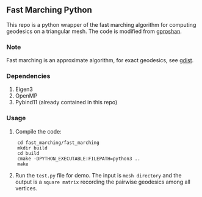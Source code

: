 ## Fast Marching Python

This repo is a python wrapper of the fast marching algorithm for computing geodesics on a triangular mesh.
The code is modified from [gproshan](https://github.com/larc/gproshan).


### Note
Fast marching is an approximate algorithm, for exact geodesics, see [gdist](https://github.com/the-virtual-brain/tvb-gdist).

### Dependencies
1. Eigen3
2. OpenMP
3. Pybind11 (already contained in this repo)


### Usage
1. Compile the code:

``` 
    cd fast_marching/fast_marching 
    mkdir build 
    cd build
    cmake -DPYTHON_EXECUTABLE:FILEPATH=python3 ..
    make 
```

2. Run the `test.py` file for demo. The input is `mesh directory` and the output is a `square matrix` recording the pairwise geodesics among all vertices.



